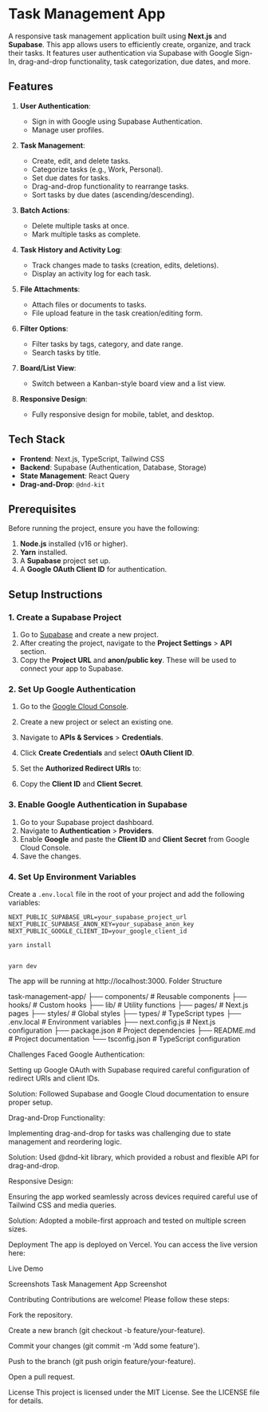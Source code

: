 # Task Management App

A responsive task management application built using **Next.js** and **Supabase**. This app allows users to efficiently create, organize, and track their tasks. It features user authentication via Supabase with Google Sign-In, drag-and-drop functionality, task categorization, due dates, and more.

## Features

1. **User Authentication**:

   - Sign in with Google using Supabase Authentication.
   - Manage user profiles.

2. **Task Management**:

   - Create, edit, and delete tasks.
   - Categorize tasks (e.g., Work, Personal).
   - Set due dates for tasks.
   - Drag-and-drop functionality to rearrange tasks.
   - Sort tasks by due dates (ascending/descending).

3. **Batch Actions**:

   - Delete multiple tasks at once.
   - Mark multiple tasks as complete.

4. **Task History and Activity Log**:

   - Track changes made to tasks (creation, edits, deletions).
   - Display an activity log for each task.

5. **File Attachments**:

   - Attach files or documents to tasks.
   - File upload feature in the task creation/editing form.

6. **Filter Options**:

   - Filter tasks by tags, category, and date range.
   - Search tasks by title.

7. **Board/List View**:

   - Switch between a Kanban-style board view and a list view.

8. **Responsive Design**:
   - Fully responsive design for mobile, tablet, and desktop.

## Tech Stack

- **Frontend**: Next.js, TypeScript, Tailwind CSS
- **Backend**: Supabase (Authentication, Database, Storage)
- **State Management**: React Query
- **Drag-and-Drop**: `@dnd-kit`

## Prerequisites

Before running the project, ensure you have the following:

1. **Node.js** installed (v16 or higher).
2. **Yarn** installed.
3. A **Supabase** project set up.
4. A **Google OAuth Client ID** for authentication.

## Setup Instructions

### 1. Create a Supabase Project

1. Go to [Supabase](https://supabase.com/) and create a new project.
2. After creating the project, navigate to the **Project Settings** > **API** section.
3. Copy the **Project URL** and **anon/public key**. These will be used to connect your app to Supabase.

### 2. Set Up Google Authentication

1. Go to the [Google Cloud Console](https://console.cloud.google.com/).
2. Create a new project or select an existing one.
3. Navigate to **APIs & Services** > **Credentials**.
4. Click **Create Credentials** and select **OAuth Client ID**.
5. Set the **Authorized Redirect URIs** to:

6. Copy the **Client ID** and **Client Secret**.

### 3. Enable Google Authentication in Supabase

1. Go to your Supabase project dashboard.
2. Navigate to **Authentication** > **Providers**.
3. Enable **Google** and paste the **Client ID** and **Client Secret** from Google Cloud Console.
4. Save the changes.

### 4. Set Up Environment Variables

Create a `.env.local` file in the root of your project and add the following variables:

```env
NEXT_PUBLIC_SUPABASE_URL=your_supabase_project_url
NEXT_PUBLIC_SUPABASE_ANON_KEY=your_supabase_anon_key
NEXT_PUBLIC_GOOGLE_CLIENT_ID=your_google_client_id

yarn install


yarn dev
```

The app will be running at http://localhost:3000.
Folder Structure

task-management-app/
├── components/ # Reusable components
├── hooks/ # Custom hooks
├── lib/ # Utility functions
├── pages/ # Next.js pages
├── styles/ # Global styles
├── types/ # TypeScript types
├── .env.local # Environment variables
├── next.config.js # Next.js configuration
├── package.json # Project dependencies
├── README.md # Project documentation
└── tsconfig.json # TypeScript configuration

Challenges Faced
Google Authentication:

Setting up Google OAuth with Supabase required careful configuration of redirect URIs and client IDs.

Solution: Followed Supabase and Google Cloud documentation to ensure proper setup.

Drag-and-Drop Functionality:

Implementing drag-and-drop for tasks was challenging due to state management and reordering logic.

Solution: Used @dnd-kit library, which provided a robust and flexible API for drag-and-drop.

Responsive Design:

Ensuring the app worked seamlessly across devices required careful use of Tailwind CSS and media queries.

Solution: Adopted a mobile-first approach and tested on multiple screen sizes.

Deployment
The app is deployed on Vercel. You can access the live version here:

Live Demo

Screenshots
Task Management App Screenshot

Contributing
Contributions are welcome! Please follow these steps:

Fork the repository.

Create a new branch (git checkout -b feature/your-feature).

Commit your changes (git commit -m 'Add some feature').

Push to the branch (git push origin feature/your-feature).

Open a pull request.

License
This project is licensed under the MIT License. See the LICENSE file for details.
